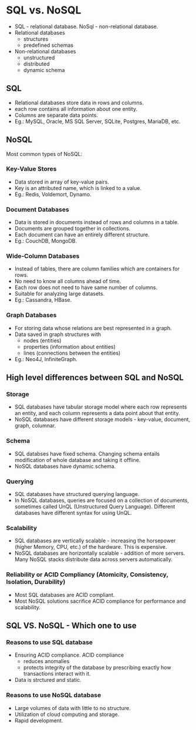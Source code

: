 # SQL vs. NoSQL

* SQL - relational database. NoSql - non-relational database.
* Relational databases
  * structures
  * predefined schemas
* Non-relational databases
  * unstructured
  * distributed
  * dynamic schema

## SQL

* Relational databases store data in rows and columns.
* each row contains all information about one entity.
* Columns are separate data points.
* Eg.: MySQL, Oracle, MS SQL Server, SQLite, Postgres, MariaDB, etc.

## NoSQL

Most common types of NoSQL:

### Key-Value Stores

* Data stored in array of key-value pairs.
* Key is an attributed name, which is linked to a value.
* Eg.: Redis, Voldemort, Dynamo.

### Document Databases

* Data is stored in documents instead of rows and columns in a table.
* Documents are grouped together in collections.
* Each document can have an entirely different structure.
* Eg.: CouchDB, MongoDB.

### Wide-Column Databases

* Instead of tables, there are column families which are containers for rows.
* No need to know all columns ahead of time.
* Each row does not need to have same number of columns.
* Suitable for analyzing large datasets.
* Eg.: Cassandra, HBase.

### Graph Databases

* For storing data whose relations are best represented in a graph.
* Data saved in graph structures with
  * nodes (entities)
  * properties (information about entities)
  * lines (connections between the entities)
* Eg.: Neo4J, InfiniteGraph.

## High level differences between SQL and NoSQL

### Storage

* SQL databases have tabular storage model where each row represents an entity, and each column represents a data point about that entity.
* NoSQL databases have different storage models - key-value, document, graph, columnar.

### Schema

* SQL databses have fixed schema. Changing schema entails modification of whole database and taking it offline.
* NoSQL databases have dynamic schema.

### Querying

* SQL databases have structured querying language.
* In NoSQL databases, queries are focused on a collection of documents, sometimes called UnQL (Unstructured Query Language). Different databases have different syntax for using UnQL.

### Scalability

* SQL databases are vertically scalable - increasing the horsepower (higher Memory, CPU, etc.) of the hardware. This is expensive.
* NoSQL databases are horizontally scalable - addition of more servers. Many NoSQL stacks distribute data across servers automatically.

### Reliability or ACID Compliancy (Atomicity, Consistency, Isolation, Durability)

* Most SQL databases are ACID compliant.
* Most NoSQL solutions sacrifice ACID compliance for performance and scalability.

## SQL VS. NoSQL - Which one to use

### Reasons to use SQL database

* Ensuring ACID compliance. ACID compliance
  * reduces anomalies
  * protects integrity of the database by prescribing exactly how transactions interact with it.
* Data is strctured and static.

### Reasons to use NoSQL database

* Large volumes of data with little to no structure.
* Utilization of cloud computing and storage.
* Rapid development.
